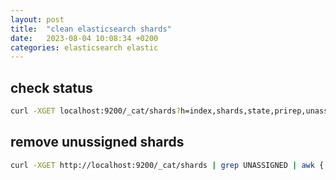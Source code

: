```yaml
---
layout: post
title:  "clean elasticsearch shards"
date:   2023-08-04 10:08:34 +0200
categories: elasticsearch elastic
---
```

## check status

``` bash
curl -XGET localhost:9200/_cat/shards?h=index,shards,state,prirep,unassigned.reason | grep UNASSIGNED
```

## remove unussigned shards

``` bash
curl -XGET http://localhost:9200/_cat/shards | grep UNASSIGNED | awk {'print $1'} | xargs -i curl -XDELETE "http://localhost:9200/{}"
```